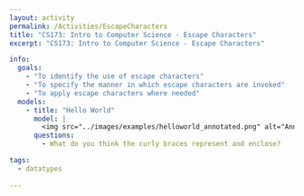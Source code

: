 ```yaml
---
layout: activity
permalink: /Activities/EscapeCharacters
title: "CS173: Intro to Computer Science - Escape Characters"
excerpt: "CS173: Intro to Computer Science - Escape Characters"

info:
  goals: 
    - "To identify the use of escape characters"
	- "To specify the manner in which escape characters are invoked"
	- "To apply escape characters where needed"
  models:
    - title: "Hello World"
      model: |
        <img src="../images/examples/helloworld_annotated.png" alt="Annotated Hello World Java program example">
      questions: 
        - What do you think the curly braces represent and enclose?

tags:
  - datatypes
  
---
```


